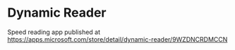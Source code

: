 # Dynamic Reader

Speed reading app published at <https://apps.microsoft.com/store/detail/dynamic-reader/9WZDNCRDMCCN>

